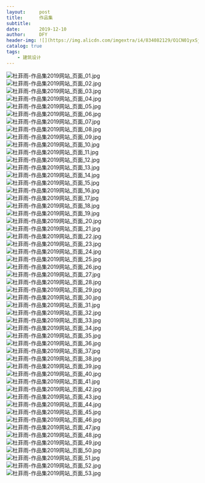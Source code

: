 ```yaml
---
layout:     post
title:      作品集
subtitle:   
date:       2019-12-10
author:     DFY
header-img: ![](https://img.alicdn.com/imgextra/i4/834082129/O1CN01yxSj2q1Rb7niIUXHS_!!834082129.jpg)
catalog: true
tags:
    - 建筑设计
---
```



<img src="https://img.alicdn.com/imgextra/i4/834082129/O1CN01yxSj2q1Rb7niIUXHS_!!834082129.jpg" alt="杜菲雨-作品集2019网站_页面_01.jpg" /></br>
<img src="https://img.alicdn.com/imgextra/i1/834082129/O1CN01k85h6l1Rb7nlVPtdv_!!834082129.jpg" alt="杜菲雨-作品集2019网站_页面_02.jpg" /></br>
<img src="https://img.alicdn.com/imgextra/i3/834082129/O1CN01P6nmym1Rb7njQJNev_!!834082129.jpg" alt="杜菲雨-作品集2019网站_页面_03.jpg" /></br>
<img src="https://img.alicdn.com/imgextra/i3/834082129/O1CN01GNGIAV1Rb7nk31m4e_!!834082129.jpg" alt="杜菲雨-作品集2019网站_页面_04.jpg" /></br>
<img src="https://img.alicdn.com/imgextra/i2/834082129/O1CN01e8Xq9m1Rb7ng7aODa_!!834082129.jpg" alt="杜菲雨-作品集2019网站_页面_05.jpg" /></br>
<img src="https://img.alicdn.com/imgextra/i4/834082129/O1CN01PlCyg31Rb7nibRTD6_!!834082129.jpg" alt="杜菲雨-作品集2019网站_页面_06.jpg" /></br>
<img src="https://img.alicdn.com/imgextra/i2/834082129/O1CN01EYBCeu1Rb7nkyB8GI_!!834082129.jpg" alt="杜菲雨-作品集2019网站_页面_07.jpg" /></br>
<img src="https://img.alicdn.com/imgextra/i1/834082129/O1CN01ke3zZp1Rb7nkBnZBt_!!834082129.jpg" alt="杜菲雨-作品集2019网站_页面_08.jpg" /></br>
<img src="https://img.alicdn.com/imgextra/i1/834082129/O1CN01Tm13t91Rb7nho60ba_!!834082129.jpg" alt="杜菲雨-作品集2019网站_页面_09.jpg" /></br>
<img src="https://img.alicdn.com/imgextra/i2/834082129/O1CN01PHUBZi1Rb7niIUbTS_!!834082129.jpg" alt="杜菲雨-作品集2019网站_页面_10.jpg" /></br>
<img src="https://img.alicdn.com/imgextra/i3/834082129/O1CN017juk0m1Rb7ni5CCN3_!!834082129.jpg" alt="杜菲雨-作品集2019网站_页面_11.jpg" /></br>
<img src="https://img.alicdn.com/imgextra/i2/834082129/O1CN01gALy1z1Rb7naV9x87_!!834082129.jpg" alt="杜菲雨-作品集2019网站_页面_12.jpg" /></br>
<img src="https://img.alicdn.com/imgextra/i4/834082129/O1CN01uEvlS51Rb7ngOyVQl_!!834082129.jpg" alt="杜菲雨-作品集2019网站_页面_13.jpg" /></br>
<img src="https://img.alicdn.com/imgextra/i2/834082129/O1CN01FardPc1Rb7nm6xeNI_!!834082129.jpg" alt="杜菲雨-作品集2019网站_页面_14.jpg" /></br>
<img src="https://img.alicdn.com/imgextra/i3/834082129/O1CN014BLnLu1Rb7niIUTAD_!!834082129.jpg" alt="杜菲雨-作品集2019网站_页面_15.jpg" /></br>
<img src="https://img.alicdn.com/imgextra/i4/834082129/O1CN01IiitFz1Rb7nmXN7sK_!!834082129.jpg" alt="杜菲雨-作品集2019网站_页面_16.jpg" /></br>
<img src="https://img.alicdn.com/imgextra/i3/834082129/O1CN01lGXX4u1Rb7niIWwzo_!!834082129.jpg" alt="杜菲雨-作品集2019网站_页面_17.jpg" /></br>
<img src="https://img.alicdn.com/imgextra/i1/834082129/O1CN01OGai661Rb7nlVSJL1_!!834082129.jpg" alt="杜菲雨-作品集2019网站_页面_18.jpg" /></br>
<img src="https://img.alicdn.com/imgextra/i3/834082129/O1CN01GRK2KB1Rb7ng7ZigF_!!834082129.jpg" alt="杜菲雨-作品集2019网站_页面_19.jpg" /></br>
<img src="https://img.alicdn.com/imgextra/i3/834082129/O1CN013QHKBe1Rb7ngOzReG_!!834082129.jpg" alt="杜菲雨-作品集2019网站_页面_20.jpg" /></br>
<img src="https://img.alicdn.com/imgextra/i2/834082129/O1CN01GPK0lW1Rb7nkyBOxP_!!834082129.jpg" alt="杜菲雨-作品集2019网站_页面_21.jpg" /></br>
<img src="https://img.alicdn.com/imgextra/i1/834082129/O1CN01A8inak1Rb7nho58bd_!!834082129.jpg" alt="杜菲雨-作品集2019网站_页面_22.jpg" /></br>
<img src="https://img.alicdn.com/imgextra/i2/834082129/O1CN01uI3xrR1Rb7nho7U8h_!!834082129.jpg" alt="杜菲雨-作品集2019网站_页面_23.jpg" /></br>
<img src="https://img.alicdn.com/imgextra/i4/834082129/O1CN01Ao6L4i1Rb7nmXMn8a_!!834082129.jpg" alt="杜菲雨-作品集2019网站_页面_24.jpg" /></br>
<img src="https://img.alicdn.com/imgextra/i3/834082129/O1CN01fp2Bni1Rb7njQM8AD_!!834082129.jpg" alt="杜菲雨-作品集2019网站_页面_25.jpg" /></br>
<img src="https://img.alicdn.com/imgextra/i4/834082129/O1CN01r2eqqb1Rb7ngOyuQC_!!834082129.jpg" alt="杜菲雨-作品集2019网站_页面_26.jpg" /></br>
<img src="https://img.alicdn.com/imgextra/i1/834082129/O1CN01j81LvF1Rb7nk32eC6_!!834082129.jpg" alt="杜菲雨-作品集2019网站_页面_27.jpg" /></br>
<img src="https://img.alicdn.com/imgextra/i3/834082129/O1CN01XnvMqE1Rb7nk32FGE_!!834082129.jpg" alt="杜菲雨-作品集2019网站_页面_28.jpg" /></br>
<img src="https://img.alicdn.com/imgextra/i4/834082129/O1CN01wcvzqs1Rb7nkyAOcK_!!834082129.jpg" alt="杜菲雨-作品集2019网站_页面_29.jpg" /></br>
<img src="https://img.alicdn.com/imgextra/i2/834082129/O1CN01M6UjqZ1Rb7nk32JQJ_!!834082129.jpg" alt="杜菲雨-作品集2019网站_页面_30.jpg" /></br>
<img src="https://img.alicdn.com/imgextra/i1/834082129/O1CN0192qIUK1Rb7nlVS2lX_!!834082129.jpg" alt="杜菲雨-作品集2019网站_页面_31.jpg" /></br>
<img src="https://img.alicdn.com/imgextra/i4/834082129/O1CN01D4vNWe1Rb7ng7cT87_!!834082129.jpg" alt="杜菲雨-作品集2019网站_页面_32.jpg" /></br>
<img src="https://img.alicdn.com/imgextra/i3/834082129/O1CN01tJEh3g1Rb7nf9JkmD_!!834082129.jpg" alt="杜菲雨-作品集2019网站_页面_33.jpg" /></br>
<img src="https://img.alicdn.com/imgextra/i3/834082129/O1CN01ZtRn9i1Rb7ngOzyyz_!!834082129.jpg" alt="杜菲雨-作品集2019网站_页面_34.jpg" /></br>
<img src="https://img.alicdn.com/imgextra/i1/834082129/O1CN01rwe2F71Rb7niIW525_!!834082129.jpg" alt="杜菲雨-作品集2019网站_页面_35.jpg" /></br>
<img src="https://img.alicdn.com/imgextra/i2/834082129/O1CN011EBjGA1Rb7niIW9Co_!!834082129.jpg" alt="杜菲雨-作品集2019网站_页面_36.jpg" /></br>
<img src="https://img.alicdn.com/imgextra/i1/834082129/O1CN017UZYSy1Rb7nho6gHW_!!834082129.jpg" alt="杜菲雨-作品集2019网站_页面_37.jpg" /></br>
<img src="https://img.alicdn.com/imgextra/i1/834082129/O1CN018H68W61Rb7nlVTqz8_!!834082129.jpg" alt="杜菲雨-作品集2019网站_页面_38.jpg" /></br>
<img src="https://img.alicdn.com/imgextra/i3/834082129/O1CN01mTgqHc1Rb7nic9m8d_!!834082129.jpg" alt="杜菲雨-作品集2019网站_页面_39.jpg" /></br>
<img src="https://img.alicdn.com/imgextra/i3/834082129/O1CN015J2pcF1Rb7nmXMvUi_!!834082129.jpg" alt="杜菲雨-作品集2019网站_页面_40.jpg" /></br>
<img src="https://img.alicdn.com/imgextra/i2/834082129/O1CN011dWI0r1Rb7ng7cfdq_!!834082129.jpg" alt="杜菲雨-作品集2019网站_页面_41.jpg" /></br>
<img src="https://img.alicdn.com/imgextra/i2/834082129/O1CN01R2xUgO1Rb7nibUl1l_!!834082129.jpg" alt="杜菲雨-作品集2019网站_页面_42.jpg" /></br>
<img src="https://img.alicdn.com/imgextra/i2/834082129/O1CN01jgKJ4i1Rb7nk35Ssb_!!834082129.jpg" alt="杜菲雨-作品集2019网站_页面_43.jpg" /></br>
<img src="https://img.alicdn.com/imgextra/i3/834082129/O1CN014udR2B1Rb7nho8Dus_!!834082129.jpg" alt="杜菲雨-作品集2019网站_页面_44.jpg" /></br>
<img src="https://img.alicdn.com/imgextra/i1/834082129/O1CN01qIB2Li1Rb7nicBJlt_!!834082129.jpg" alt="杜菲雨-作品集2019网站_页面_45.jpg" /></br>
<img src="https://img.alicdn.com/imgextra/i4/834082129/O1CN01cP371B1Rb7nicBFc2_!!834082129.jpg" alt="杜菲雨-作品集2019网站_页面_46.jpg" /></br>
<img src="https://img.alicdn.com/imgextra/i4/834082129/O1CN01z1CJV21Rb7ngP2OfE_!!834082129.jpg" alt="杜菲雨-作品集2019网站_页面_47.jpg" /></br>
<img src="https://img.alicdn.com/imgextra/i1/834082129/O1CN01Hiyh4c1Rb7nkyASqu_!!834082129.jpg" alt="杜菲雨-作品集2019网站_页面_48.jpg" /></br>
<img src="https://img.alicdn.com/imgextra/i1/834082129/O1CN01H1ad121Rb7nlVTvBR_!!834082129.jpg" alt="杜菲雨-作品集2019网站_页面_49.jpg" /></br>
<img src="https://img.alicdn.com/imgextra/i1/834082129/O1CN01R3MSPe1Rb7ng7cKsq_!!834082129.jpg" alt="杜菲雨-作品集2019网站_页面_50.jpg" /></br>
<img src="https://img.alicdn.com/imgextra/i4/834082129/O1CN01fGZpxl1Rb7ngP23sp_!!834082129.jpg" alt="杜菲雨-作品集2019网站_页面_51.jpg" /></br>
<img src="https://img.alicdn.com/imgextra/i3/834082129/O1CN01RBvxv21Rb7nk374iQ_!!834082129.jpg" alt="杜菲雨-作品集2019网站_页面_52.jpg" /></br>
<img src="https://img.alicdn.com/imgextra/i1/834082129/O1CN01PHiTND1Rb7naVEB8k_!!834082129.jpg" alt="杜菲雨-作品集2019网站_页面_53.jpg" /></br>
